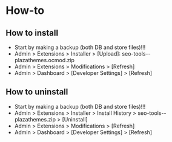 # How-to

## How to install
* Start by making a backup (both DB and store files)!!!
* Admin > Extensions > Installer > [Upload]: seo-tools--plazathemes.ocmod.zip
* Admin > Extensions > Modifications > [Refresh]
* Admin > Dashboard > [Developer Settings] > [Refresh]


## How to uninstall
* Start by making a backup (both DB and store files)!!!
* Admin > Extensions > Installer > Install History > seo-tools--plazathemes.zip > [Uninstall]
* Admin > Extensions > Modifications > [Refresh]
* Admin > Dashboard > [Developer Settings] > [Refresh]

